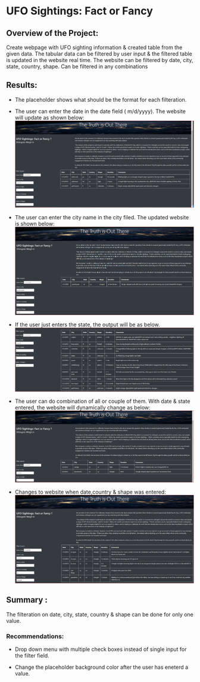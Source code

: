 # UFO Sightings: Fact or Fancy
## Overview of the Project:
Create webpage with UFO sighting information & created table from the given data. The tabular data can be filtered by user input & the filtered table is updated in the website real time. The website can be filtered by date, city, state, country, shape. Can be filtered in any combinations

## Results:
* The placeholder shows what should be the format for each filteration. 
* The user can enter the date in the date field ( m/d/yyyy). The website will update as shown below:
![image](images/date.PNG)

* The user can enter the city name in the city filed. The updated website is shown below:
![image](images/city.PNG)

* If the user just enters the state, the output will be as below.
![image](images/state.PNG)

* The user can do combination of all or couple of them. With date & state entered, the website will dynamically change as below:
![image](images/date_state.PNG)

* Changes to website when date,country & shape was entered:
![image](images/date_country_shape.PNG)

## Summary :
The filteration on date, city, state, country & shape can be done for only one value. 

### Recommendations:
* Drop down menu with multiple check boxes instead of single input for the filter field. 

* Change the placeholder background color after the user has eneterd a value.





